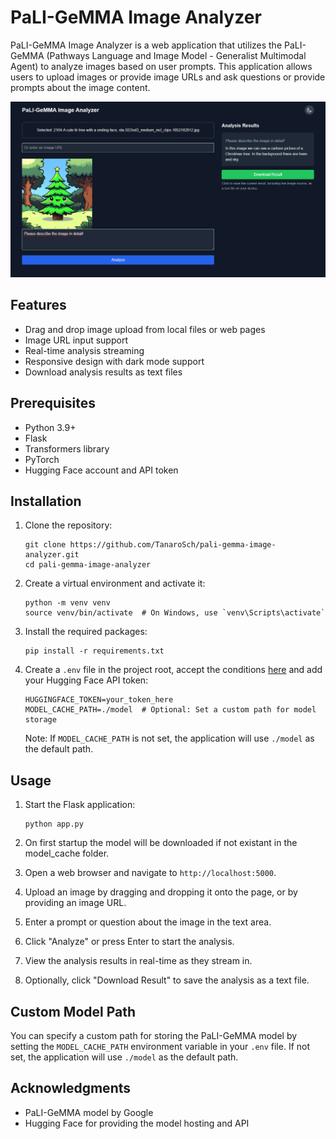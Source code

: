 # PaLI-GeMMA Image Analyzer

PaLI-GeMMA Image Analyzer is a web application that utilizes the PaLI-GeMMA (Pathways Language and Image Model - Generalist Multimodal Agent) to analyze images based on user prompts. This application allows users to upload images or provide image URLs and ask questions or provide prompts about the image content.

![PaLI-GeMMA Image Analyzer Screenshot](assets/127.0.0.1_5000_.png)

## Features

- Drag and drop image upload from local files or web pages
- Image URL input support
- Real-time analysis streaming
- Responsive design with dark mode support
- Download analysis results as text files

## Prerequisites

- Python 3.9+
- Flask
- Transformers library
- PyTorch
- Hugging Face account and API token

## Installation

1. Clone the repository:
   ```
   git clone https://github.com/TanaroSch/pali-gemma-image-analyzer.git
   cd pali-gemma-image-analyzer
   ```

2. Create a virtual environment and activate it:
   ```
   python -m venv venv
   source venv/bin/activate  # On Windows, use `venv\Scripts\activate`
   ```

3. Install the required packages:
   ```
   pip install -r requirements.txt
   ```

4. Create a `.env` file in the project root, accept the conditions [here](https://huggingface.co/google/paligemma-3b-pt-224) and add your Hugging Face API token:
   ```
   HUGGINGFACE_TOKEN=your_token_here
   MODEL_CACHE_PATH=./model  # Optional: Set a custom path for model storage
   ```

   Note: If `MODEL_CACHE_PATH` is not set, the application will use `./model` as the default path.

## Usage

1. Start the Flask application:
   ```
   python app.py
   ```

2. On first startup the model will be downloaded if not existant in the model_cache folder.

3. Open a web browser and navigate to `http://localhost:5000`.

4. Upload an image by dragging and dropping it onto the page, or by providing an image URL.

5. Enter a prompt or question about the image in the text area.

6. Click "Analyze" or press Enter to start the analysis.

7. View the analysis results in real-time as they stream in.

8. Optionally, click "Download Result" to save the analysis as a text file.

## Custom Model Path

You can specify a custom path for storing the PaLI-GeMMA model by setting the `MODEL_CACHE_PATH` environment variable in your `.env` file. If not set, the application will use `./model` as the default path.

## Acknowledgments

- PaLI-GeMMA model by Google
- Hugging Face for providing the model hosting and API